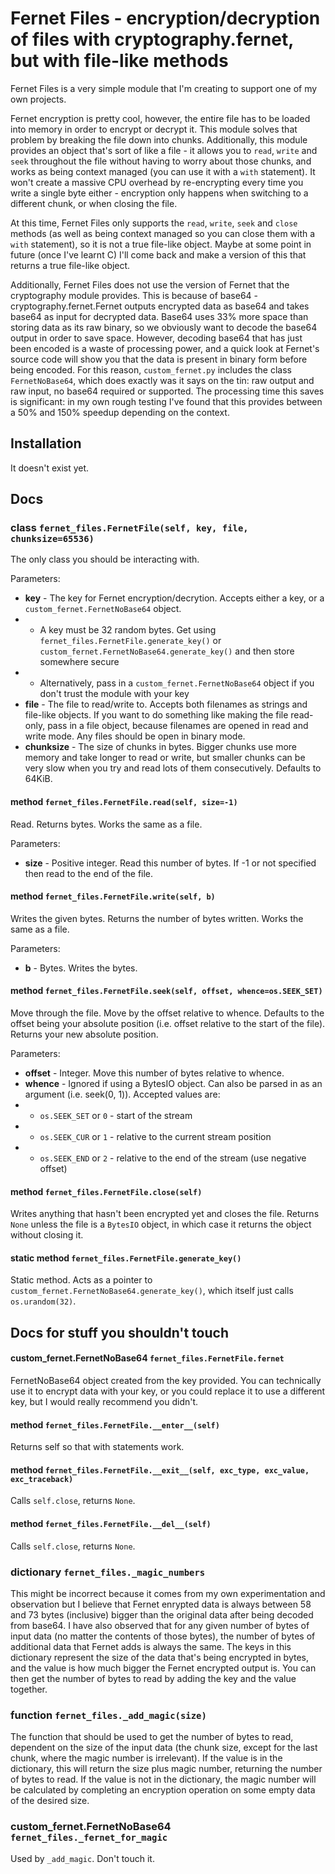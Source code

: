 # Fernet Files - encryption/decryption of files with cryptography.fernet, but with file-like methods

Fernet Files is a very simple module that I'm creating to support one of my own projects.

Fernet encryption is pretty cool, however, the entire file has to be loaded into memory in order to encrypt or decrypt it. This module solves that problem by breaking the file down into chunks. Additionally, this module provides an object that's sort of like a file - it allows you to `read`, `write` and `seek` throughout the file without having to worry about those chunks, and works as being context managed (you can use it with a `with` statement). It won't create a massive CPU overhead by re-encrypting every time you write a single byte either - encryption only happens when switching to a different chunk, or when closing the file.

At this time, Fernet Files only supports the `read`, `write`, `seek` and `close` methods (as well as being context managed so you can close them with a `with` statement), so it is not a true file-like object. Maybe at some point in future (once I've learnt C) I'll come back and make a version of this that returns a true file-like object.

Additionally, Fernet Files does not use the version of Fernet that the cryptography module provides. This is because of base64 - cryptography.fernet.Fernet outputs encrypted data as base64 and takes base64 as input for decrypted data. Base64 uses 33% more space than storing data as its raw binary, so we obviously want to decode the base64 output in order to save space. However, decoding base64 that has just been encoded is a waste of processing power, and a quick look at Fernet's source code will show you that the data is present in binary form before being encoded. For this reason, `custom_fernet.py` includes the class `FernetNoBase64`, which does exactly was it says on the tin: raw output and raw input, no base64 required or supported. The processing time this saves is significant: in my own rough testing I've found that this provides between a 50% and 150% speedup depending on the context.

## Installation

It doesn't exist yet.

## Docs

### class `fernet_files.FernetFile(self, key, file, chunksize=65536)`

The only class you should be interacting with.

Parameters:

-   **key** - The key for Fernet encryption/decrytion. Accepts either a key, or a `custom_fernet.FernetNoBase64` object.
-   -   A key must be 32 random bytes. Get using `fernet_files.FernetFile.generate_key()` or `custom_fernet.FernetNoBase64.generate_key()` and then store somewhere secure
-   -   Alternatively, pass in a `custom_fernet.FernetNoBase64` object if you don't trust the module with your key
-   **file** - The file to read/write to. Accepts both filenames as strings and file-like objects. If you want to do something like making the file read-only, pass in a file object, because filenames are opened in read and write mode. Any files should be open in binary mode.
-   **chunksize** - The size of chunks in bytes. Bigger chunks use more memory and take longer to read or write, but smaller chunks can be very slow when you try and read lots of them consecutively. Defaults to 64KiB.

#### method `fernet_files.FernetFile.read(self, size=-1)`

Read. Returns bytes. Works the same as a file.

Parameters:

-   **size** - Positive integer. Read this number of bytes. If -1 or not specified then read to the end of the file.

#### method `fernet_files.FernetFile.write(self, b)`

Writes the given bytes. Returns the number of bytes written. Works the same as a file.

Parameters:

-   **b** - Bytes. Writes the bytes.

#### method `fernet_files.FernetFile.seek(self, offset, whence=os.SEEK_SET)`

Move through the file. Move by the offset relative to whence. Defaults to the offset being your absolute position (i.e. offset relative to the start of the file). Returns your new absolute position.

Parameters:

-   **offset** - Integer. Move this number of bytes relative to whence.
-   **whence** - Ignored if using a BytesIO object. Can also be parsed in as an argument (i.e. seek(0, 1)). Accepted values are:
-   -   `os.SEEK_SET` or `0` - start of the stream
-   -   `os.SEEK_CUR` or `1` - relative to the current stream position
-   -   `os.SEEK_END` or `2` - relative to the end of the stream (use negative offset)

#### method `fernet_files.FernetFile.close(self)`

Writes anything that hasn't been encrypted yet and closes the file. Returns `None` unless the file is a `BytesIO` object, in which case it returns the object without closing it.

#### static method `fernet_files.FernetFile.generate_key()`

Static method. Acts as a pointer to `custom_fernet.FernetNoBase64.generate_key()`, which itself just calls `os.urandom(32)`.

## Docs for stuff you shouldn't touch

#### custom_fernet.FernetNoBase64 `fernet_files.FernetFile.fernet`

FernetNoBase64 object created from the key provided. You can technically use it to encrypt data with your key, or you could replace it to use a different key, but I would really recommend you didn't.

#### method `fernet_files.FernetFile.__enter__(self)`

Returns self so that with statements work.

#### method `fernet_files.FernetFile.__exit__(self, exc_type, exc_value, exc_traceback)`

Calls `self.close`, returns `None`.

#### method `fernet_files.FernetFile.__del__(self)`

Calls `self.close`, returns `None`.

### dictionary `fernet_files._magic_numbers`

This might be incorrect because it comes from my own experimentation and observation but I believe that Fernet enrypted data is always between 58 and 73 bytes (inclusive) bigger than the original data after being decoded from base64. I have also observed that for any given number of bytes of input data (no matter the contents of those bytes), the number of bytes of additional data that Fernet adds is always the same. The keys in this dictionary represent the size of the data that's being encrypted in bytes, and the value is how much bigger the Fernet encrypted output is. You can then get the number of bytes to read by adding the key and the value together.

### function `fernet_files._add_magic(size)`

The function that should be used to get the number of bytes to read, dependent on the size of the input data (the chunk size, except for the last chunk, where the magic number is irrelevant). If the value is in the dictionary, this will return the size plus magic number, returning the number of bytes to read. If the value is not in the dictionary, the magic number will be calculated by completing an encryption operation on some empty data of the desired size.

### custom_fernet.FernetNoBase64 `fernet_files._fernet_for_magic`

Used by `_add_magic`. Don't touch it.
